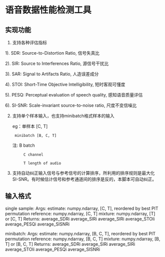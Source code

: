 # 语音数据性能检测工具
## 实现功能

1. 支持各种评估指标

  1). SDR: 		Source-to-Distortion Ratio, 信号失真比
  
  2). SIR: 		Source to Interferences Ratio, 源信号干扰比
  
  3). SAR:		Signal to Artifacts Ratio, 人造误差成分
  
  4). STOI:		Short-Time Objective Intelligibility, 短时客观可懂度
  
  5). PESQ:		Perceptual evaluation of speech quality, 感知语音质量评估
  
  6). SI-SNR: 	Scale-invariant source-to-noise ratio, 尺度不变信噪比

2. 支持单个样本输入，也支持minibatch格式样本的输入

	eg：单样本	   [C, T]    
	
	    minibatch [B, C, T]
	    
	注:		B batch
	
			C channel
			
			T length of audio

3. 支持自动纠正输入信号与参考信号的计算排序，所利用的排序规则是最大化SI-SNR。有时候估计信号和参考通道间的排序是反的，本脚本可自动纠正。

## 输入格式
single sample:
	Args:
		estimate:   numpy.ndarray, [C, T], reordered by best PIT permutation
		reference:  numpy.ndarray, [C, T]
		mixture:    numpy.ndarray, [T] or [C, T]
	Returns:
		average_SDRi 
		average_SIRi
		average_SIRi
		average_STOIi
		average_PESQi
		average_SISNRi

minibatch:
	Args:
		estimate:   numpy.ndarray, [B, C, T], reordered by best PIT permutation
		reference:  numpy.ndarray, [B, C, T]
		mixture:    numpy.ndarray, [B, T] or [B, C, T]
	Returns:
		average_SDRi
		average_SIRi
		average_SIRi
		average_STOIi
		average_PESQi
		average_SISNRi



